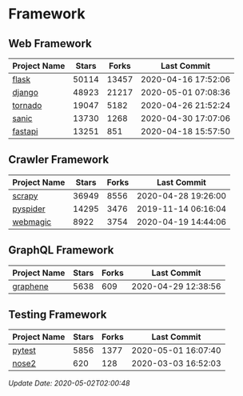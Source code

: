 # Framework

## Web Framework

| Project Name | Stars | Forks | Last Commit |
| ------------ | ----- | ----- | ----------- |
| [flask](https://github.com/pallets/flask) | 50114 | 13457 | 2020-04-16 17:52:06 |
| [django](https://github.com/django/django) | 48923 | 21217 | 2020-05-01 07:08:36 |
| [tornado](https://github.com/tornadoweb/tornado) | 19047 | 5182 | 2020-04-26 21:52:24 |
| [sanic](https://github.com/huge-success/sanic) | 13730 | 1268 | 2020-04-30 17:07:06 |
| [fastapi](https://github.com/tiangolo/fastapi) | 13251 | 851 | 2020-04-18 15:57:50 |

## Crawler Framework

| Project Name | Stars | Forks | Last Commit |
| ------------ | ----- | ----- | ----------- |
| [scrapy](https://github.com/scrapy/scrapy) | 36949 | 8556 | 2020-04-28 19:26:00 |
| [pyspider](https://github.com/binux/pyspider) | 14295 | 3476 | 2019-11-14 06:16:04 |
| [webmagic](https://github.com/code4craft/webmagic) | 8922 | 3754 | 2020-04-19 14:44:06 |

## GraphQL Framework

| Project Name | Stars | Forks | Last Commit |
| ------------ | ----- | ----- | ----------- |
| [graphene](https://github.com/graphql-python/graphene) | 5638 | 609 | 2020-04-29 12:38:56 |

## Testing Framework

| Project Name | Stars | Forks | Last Commit |
| ------------ | ----- | ----- | ----------- |
| [pytest](https://github.com/pytest-dev/pytest) | 5856 | 1377 | 2020-05-01 16:07:40 |
| [nose2](https://github.com/nose-devs/nose2) | 620 | 128 | 2020-03-03 16:52:03 |

*Update Date: 2020-05-02T02:00:48*